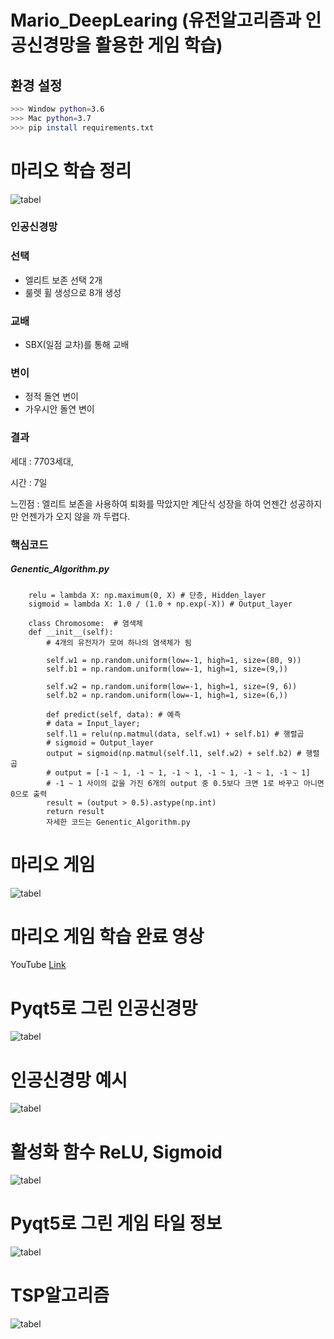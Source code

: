 # Mario_DeepLearing (유전알고리즘과 인공신경망을 활용한 게임 학습)

## 환경 설정
```bash
>>> Window python=3.6
>>> Mac python=3.7
>>> pip install requirements.txt
```

# 마리오 학습 정리
![tabel](image/image77.png) 
### 인공신경망

### 선택
- 엘리트 보존 선택 2개
- 룰렛 휠 생성으로 8개 생성

### 교배
- SBX(일점 교차)를 통해 교배

### 변이
- 정적 돌연 변이
- 가우시안 돌연 변이

### 결과
세대 : 7703세대,

시간 : 7일

느낀점 : 엘리트 보존을 사용하여 퇴화를 막았지만 계단식 성장을 하여 언젠간 성공하지만 언젠가가 오지 않을 까 두렵다.

### 핵심코드
##### Genentic_Algorithm.py
<pre><code>    relu = lambda X: np.maximum(0, X) # 단층, Hidden_layer
    sigmoid = lambda X: 1.0 / (1.0 + np.exp(-X)) # Output_layer
    
    class Chromosome:  # 염색체
    def __init__(self):
        # 4개의 유전자가 모여 하나의 염색체가 됨

        self.w1 = np.random.uniform(low=-1, high=1, size=(80, 9))
        self.b1 = np.random.uniform(low=-1, high=1, size=(9,))

        self.w2 = np.random.uniform(low=-1, high=1, size=(9, 6))
        self.b2 = np.random.uniform(low=-1, high=1, size=(6,))
        
        def predict(self, data): # 예측
        # data = Input_layer;
        self.l1 = relu(np.matmul(data, self.w1) + self.b1) # 행렬곱
        # sigmoid = Output_layer
        output = sigmoid(np.matmul(self.l1, self.w2) + self.b2) # 행렬곱
        # output = [-1 ~ 1, -1 ~ 1, -1 ~ 1, -1 ~ 1, -1 ~ 1, -1 ~ 1]
        # -1 ~ 1 사이의 값을 가진 6개의 output 중 0.5보다 크면 1로 바꾸고 아니면 0으로 출력
        result = (output > 0.5).astype(np.int)
        return result
        자세한 코드는 Genentic_Algorithm.py</code></pre>       
# 마리오 게임
![tabel](image/Mario_DeepLearning_Image.png)
# 마리오 게임 학습 완료 영상
YouTube [Link](https://www.youtube.com/watch?v=icxwqmojT18)
# Pyqt5로 그린 인공신경망 
![tabel](image/label_.png)
# 인공신경망 예시
![tabel](image/label5.png) 
# 활성화 함수 ReLU, Sigmoid
![tabel](image/label3.png)
# Pyqt5로 그린 게임 타일 정보
![tabel](image/label2.png)
# TSP알고리즘
![tabel](image/TSP_Image.png)




